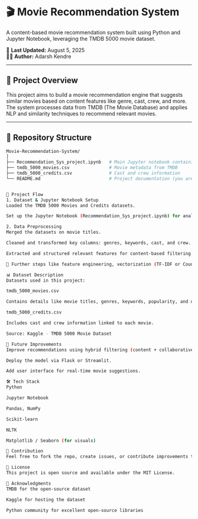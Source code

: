 # 🎬 Movie Recommendation System

A content-based movie recommendation system built using Python and Jupyter Notebook, leveraging the TMDB 5000 movie dataset.

📅 **Last Updated:** August 5, 2025  
👨‍💻 **Author:** Adarsh Kendre

---

## 🚀 Project Overview

This project aims to build a movie recommendation engine that suggests similar movies based on content features like genre, cast, crew, and more. The system processes data from TMDB (The Movie Database) and applies NLP and similarity techniques to recommend relevant movies.

---

## 📂 Repository Structure

```bash
Movie-Recommendation-System/
│
├── Recommendation_Sys_project.ipynb   # Main Jupyter notebook containing all code
├── tmdb_5000_movies.csv               # Movie metadata from TMDB
├── tmdb_5000_credits.csv              # Cast and crew information
└── README.md                          # Project documentation (you are here)


🔄 Project Flow
1. Dataset & Jupyter Notebook Setup
Loaded the TMDB 5000 Movies and Credits datasets.

Set up the Jupyter Notebook (Recommendation_Sys_project.ipynb) for analysis and modeling.

2. Data Preprocessing
Merged the datasets on movie titles.

Cleaned and transformed key columns: genres, keywords, cast, and crew.

Extracted and structured relevant features for content-based filtering.

📌 Further steps like feature engineering, vectorization (TF-IDF or CountVectorizer), and cosine similarity-based recommendation logic will follow in the upcoming versions.

📊 Dataset Description
Datasets used in this project:

tmdb_5000_movies.csv

Contains details like movie titles, genres, keywords, popularity, and overviews.

tmdb_5000_credits.csv

Includes cast and crew information linked to each movie.

Source: Kaggle - TMDB 5000 Movie Dataset

📌 Future Improvements
Improve recommendations using hybrid filtering (content + collaborative).

Deploy the model via Flask or Streamlit.

Add user interface for real-time movie suggestions.

🛠️ Tech Stack
Python

Jupyter Notebook

Pandas, NumPy

Scikit-learn

NLTK

Matplotlib / Seaborn (for visuals)

🤝 Contribution
Feel free to fork the repo, create issues, or contribute improvements through pull requests. Collaboration is welcome!

📜 License
This project is open source and available under the MIT License.

🌟 Acknowledgments
TMDB for the open-source dataset

Kaggle for hosting the dataset

Python community for excellent open-source libraries
